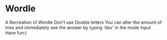 # Wordle
A Recreation of Wordle
Don't use Double letters
You can alter the amount of tries and immediately see the answer by typing 'dev' in the mode input
Have fun:)
